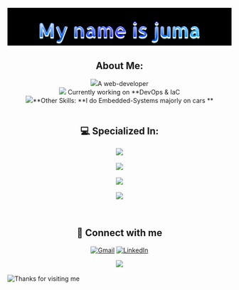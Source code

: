 
<img src="./header.png"/><br>

## <div align='center'>About Me: </div>

<div align='center'>
<img height="20" src="https://acegif.com/wp-content/uploads/2020/b72nv6/partyparrt-30.gif">A web-developer <br>
<img height="20" src="https://acegif.com/wp-content/uploads/2020/b72nv6/partyparrt-30.gif"> Currently working on **DevOps & IaC<br>
<img height="20" src="https://acegif.com/wp-content/uploads/2020/b72nv6/partyparrt-30.gif">**Other Skills: **I do Embedded-Systems majorly on cars ** 
</div><br>



## <div align='center'>💻 Specialized In: </div>

<div align='center'>
<p><img src="https://skillicons.dev/icons?i=js,ts,py,react,redux" /></p>
<p><img src="https://skillicons.dev/icons?i=firebase,supabase,nodejs,fastapi,bun" /></p>
<p><img src="https://skillicons.dev/icons?i=mongodb,postgres,prisma,redis,nginx" /></p>
<p><img src="https://skillicons.dev/icons?i=aws,gcp,tensorflow,bash,figma" /></p>
</div><br>




## <div align='center'> 💬 Connect with me  </div>

<div align='center'>
  
[![Gmail](https://img.shields.io/badge/Gmail-D14836?style=for-the-badge&logo=gmail&logoColor=white)](mailto:developer@jumaz.anonaddy.com)
[![LinkedIn](https://img.shields.io/badge/LinkedIn-0077B5?style=for-the-badge&logo=linkedin&logoColor=white)](https://www.linkedin.com/in/nashon-juma/)

<a href="https://twitter.com/shonjuma"><img src="https://skillicons.dev/icons?i=twitter" /></a>
</div>

<img height="120" alt="Thanks for visiting me" width="100%" src="https://raw.githubusercontent.com/BrunnerLivio/brunnerlivio/master/images/marquee.svg" />


